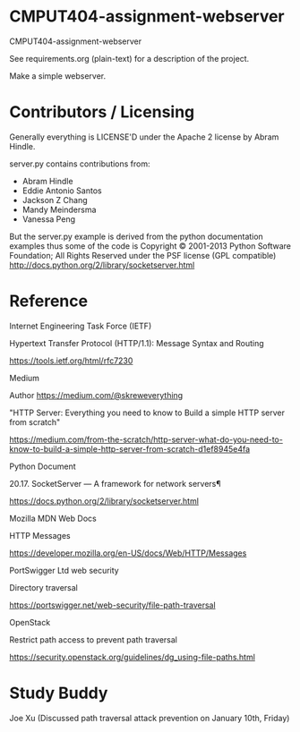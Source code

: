 CMPUT404-assignment-webserver
=============================

CMPUT404-assignment-webserver

See requirements.org (plain-text) for a description of the project.

Make a simple webserver.

Contributors / Licensing
========================

Generally everything is LICENSE'D under the Apache 2 license by Abram Hindle.

server.py contains contributions from:

* Abram Hindle
* Eddie Antonio Santos
* Jackson Z Chang
* Mandy Meindersma 
* Vanessa Peng

But the server.py example is derived from the python documentation
examples thus some of the code is Copyright © 2001-2013 Python
Software Foundation; All Rights Reserved under the PSF license (GPL
compatible) http://docs.python.org/2/library/socketserver.html

Reference 
========================

Internet Engineering Task Force (IETF)  

Hypertext Transfer Protocol (HTTP/1.1): Message Syntax and Routing   

https://tools.ietf.org/html/rfc7230

Medium 

Author https://medium.com/@skreweverything

"HTTP Server: Everything you need to know to Build a simple HTTP server from scratch" 

https://medium.com/from-the-scratch/http-server-what-do-you-need-to-know-to-build-a-simple-http-server-from-scratch-d1ef8945e4fa

Python Document 

20.17. SocketServer — A framework for network servers¶

https://docs.python.org/2/library/socketserver.html

Mozilla MDN Web Docs

HTTP Messages

https://developer.mozilla.org/en-US/docs/Web/HTTP/Messages

PortSwigger Ltd web security

Directory traversal

https://portswigger.net/web-security/file-path-traversal

OpenStack 

Restrict path access to prevent path traversal

https://security.openstack.org/guidelines/dg_using-file-paths.html

Study Buddy 
=======================

Joe Xu (Discussed path traversal attack prevention on January 10th, Friday)




